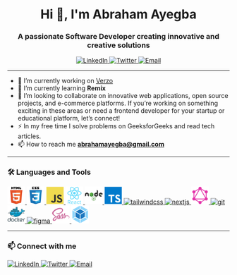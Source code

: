 <h1 align="center">Hi 👋, I'm Abraham Ayegba</h1>
<h3 align="center">A passionate Software Developer creating innovative and creative solutions</h3>

<p align="center">
  <a href="https://www.linkedin.com/in/abrahamayegba/">
    <img src="https://img.shields.io/badge/-LinkedIn-blue?style=flat-square&logo=Linkedin&logoColor=white&link=https://www.linkedin.com/in/abrahamayegba/" alt="LinkedIn" />
  </a>
  <a href="https://twitter.com/abrahamayegba_">
    <img src="https://img.shields.io/badge/-Twitter-blue?style=flat-square&logo=Twitter&logoColor=white&link=https://twitter.com/abrahamayegba_" alt="Twitter" />
  </a>
  <a href="mailto:abrahamayegba@gmail.com">
    <img src="https://img.shields.io/badge/-Email-c14438?style=flat-square&logo=Gmail&logoColor=white&link=mailto:abrahamayegba@gmail.com" alt="Email" />
  </a>
</p>

---

- 🔭 I’m currently working on [Verzo](https://beta.verzo.app)
- 🌱 I’m currently learning **Remix**
- 👯 I’m looking to collaborate on innovative web applications, open source projects, and e-commerce platforms. If you’re working on something exciting in these areas or need a frontend developer for your startup or educational platform, let’s connect!
- ⚡ In my free time I solve problems on GeeksforGeeks and read tech articles.
- 📫 How to reach me **abrahamayegba@gmail.com**

---

### 🛠️ Languages and Tools

<p align="left">
  <a href="https://www.w3.org/html/" target="_blank">
    <img src="https://raw.githubusercontent.com/devicons/devicon/master/icons/html5/html5-original-wordmark.svg" alt="html5" width="40" height="40"/>
  </a>
  <a href="https://www.w3schools.com/css/" target="_blank">
    <img src="https://raw.githubusercontent.com/devicons/devicon/master/icons/css3/css3-original-wordmark.svg" alt="css3" width="40" height="40"/>
  </a>
  <a href="https://www.javascript.com/" target="_blank">
    <img src="https://raw.githubusercontent.com/devicons/devicon/master/icons/javascript/javascript-original.svg" alt="javascript" width="40" height="40"/>
  </a>
  <a href="https://reactjs.org/" target="_blank">
    <img src="https://raw.githubusercontent.com/devicons/devicon/master/icons/react/react-original-wordmark.svg" alt="react" width="40" height="40"/>
  </a>
  <a href="https://nodejs.org" target="_blank">
    <img src="https://raw.githubusercontent.com/devicons/devicon/master/icons/nodejs/nodejs-original-wordmark.svg" alt="nodejs" width="40" height="40"/>
  </a>
  <a href="https://www.typescriptlang.org/" target="_blank">
    <img src="https://raw.githubusercontent.com/devicons/devicon/master/icons/typescript/typescript-original.svg" alt="typescript" width="40" height="40"/>
  </a>
  <a href="https://tailwindcss.com/" target="_blank">
  <img src="https://www.vectorlogo.zone/logos/tailwindcss/tailwindcss-icon.svg" alt="tailwindcss" width="40" height="40"/>
</a>
<a href="https://nextjs.org/" target="_blank">
  <img src="https://cdn.worldvectorlogo.com/logos/next-js.svg" alt="nextjs" width="40" height="40"/>
</a>

  <a href="https://graphql.org/" target="_blank">
    <img src="https://raw.githubusercontent.com/devicons/devicon/master/icons/graphql/graphql-plain.svg" alt="graphql" width="40" height="40"/>
  </a>
  <a href="https://git-scm.com/" target="_blank">
    <img src="https://www.vectorlogo.zone/logos/git-scm/git-scm-icon.svg" alt="git" width="40" height="40"/>
  </a>
  <a href="https://www.docker.com/" target="_blank">
    <img src="https://raw.githubusercontent.com/devicons/devicon/master/icons/docker/docker-original-wordmark.svg" alt="docker" width="40" height="40"/>
  </a>
  <a href="https://www.figma.com/" target="_blank">
    <img src="https://www.vectorlogo.zone/logos/figma/figma-icon.svg" alt="figma" width="40" height="40"/>
  </a>
  <a href="https://sass-lang.com/" target="_blank">
    <img src="https://raw.githubusercontent.com/devicons/devicon/master/icons/sass/sass-original.svg" alt="sass" width="40" height="40"/>
  </a>
  <a href="https://webpack.js.org/" target="_blank">
    <img src="https://raw.githubusercontent.com/devicons/devicon/master/icons/webpack/webpack-original.svg" alt="webpack" width="40" height="40"/>
  </a>
</p>

</p>

---

### 📫 Connect with me

<p align="left">
  <a href="https://www.linkedin.com/in/abrahamayegba/">
    <img src="https://img.shields.io/badge/-LinkedIn-blue?style=flat-square&logo=Linkedin&logoColor=white&link=https://www.linkedin.com/in/abrahamayegba/" alt="LinkedIn" />
  </a>
  <a href="https://twitter.com/abrahamayegba_">
    <img src="https://img.shields.io/badge/-Twitter-blue?style=flat-square&logo=Twitter&logoColor=white&link=https://twitter.com/abrahamayegba_" alt="Twitter" />
  </a>
  <a href="mailto:abrahamayegba@gmail.com">
    <img src="https://img.shields.io/badge/-Email-c14438?style=flat-square&logo=Gmail&logoColor=white&link=mailto:abrahamayegba@gmail.com" alt="Email" />
  </a>
</p>

